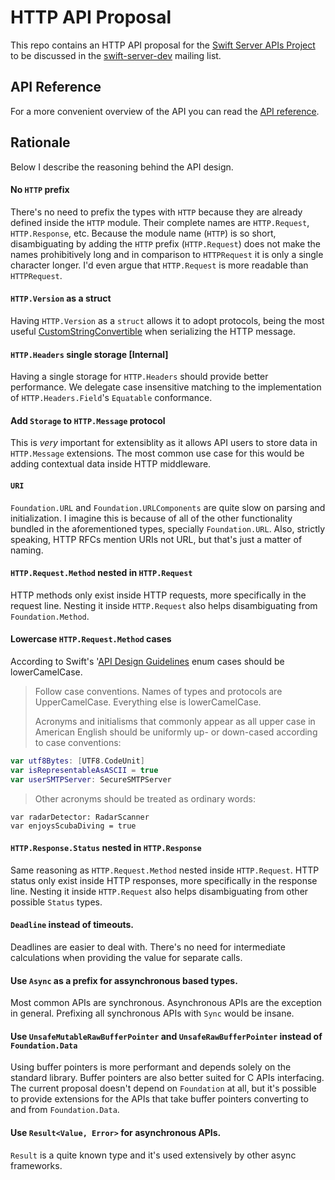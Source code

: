 # HTTP API Proposal

This repo contains an HTTP API proposal for the [Swift Server APIs Project](https://swift.org/server-apis/) to be discussed in the [swift-server-dev](https://lists.swift.org/mailman/listinfo/swift-server-dev) mailing list.

## API Reference

For a more convenient overview of the API you can read the [API reference](https://paulofaria.github.io/http-proposal/).

## Rationale

Below I describe the reasoning behind the API design.

#### No `HTTP` prefix

There's no need to prefix the types with `HTTP` because they are already defined inside the `HTTP` module. Their complete names are `HTTP.Request`, `HTTP.Response`, etc. Because the module name (`HTTP`) is so short, disambiguating by adding the `HTTP` prefix (`HTTP.Request`) does not make the names prohibitively long and in comparison to `HTTPRequest` it is only a single character longer. I'd even argue that `HTTP.Request` is more readable than `HTTPRequest`.

#### `HTTP.Version` as a struct 

Having `HTTP.Version` as a `struct` allows it to adopt protocols, being the most useful [CustomStringConvertible](https://github.com/paulofaria/http-proposal/blob/master/Sources/HTTP.swift#L31) when serializing the HTTP message.

#### `HTTP.Headers` single storage [Internal]

Having a single storage for `HTTP.Headers` should provide better performance. We delegate case insensitive matching to the implementation of `HTTP.Headers.Field`'s `Equatable` conformance.

#### Add `Storage` to `HTTP.Message` protocol

This is *very* important for extensiblity as it allows API users to store data in `HTTP.Message` extensions. The most common use case for this would be adding contextual data inside HTTP middleware.

#### `URI`

`Foundation.URL` and `Foundation.URLComponents` are quite slow on parsing and initialization. I imagine this is because of all of the other functionality bundled in the aforementioned types, specially `Foundation.URL`. Also, strictly speaking, HTTP RFCs mention URIs not URL, but that's just a matter of naming.

#### `HTTP.Request.Method` nested in `HTTP.Request`

HTTP methods only exist inside HTTP requests, more specifically in the request line. Nesting it inside `HTTP.Request` also helps disambiguating from `Foundation.Method`.

#### Lowercase `HTTP.Request.Method` cases

According to Swift's '[API Design Guidelines](https://swift.org/documentation/api-design-guidelines/) enum cases should be lowerCamelCase.

> Follow case conventions. Names of types and protocols are UpperCamelCase. Everything else is lowerCamelCase.
> 
> Acronyms and initialisms that commonly appear as all upper case in American English should be uniformly up- or down-cased according to case conventions:

```swift
var utf8Bytes: [UTF8.CodeUnit]
var isRepresentableAsASCII = true
var userSMTPServer: SecureSMTPServer
```

> Other acronyms should be treated as ordinary words:

```
var radarDetector: RadarScanner
var enjoysScubaDiving = true
```

#### `HTTP.Response.Status` nested in `HTTP.Response`

Same reasoning as `HTTP.Request.Method` nested inside `HTTP.Request`. HTTP status only exist inside HTTP responses, more specifically in the response line. Nesting it inside `HTTP.Request` also helps disambiguating from other possible `Status` types.

#### `Deadline` instead of timeouts.

Deadlines are easier to deal with. There's no need for intermediate calculations when providing the value for separate calls.

#### Use `Async` as a prefix for assynchronous based types.

Most common APIs are synchronous. Asynchronous APIs are the exception in general. Prefixing all synchronous APIs with `Sync` would be insane.

#### Use `UnsafeMutableRawBufferPointer` and `UnsafeRawBufferPointer` instead of `Foundation.Data`

Using buffer pointers is more performant and depends solely on the standard library. Buffer pointers are also better suited for C APIs interfacing. The current proposal doesn't depend on `Foundation` at all, but it's possible to provide extensions for the APIs that take buffer pointers converting to and from `Foundation.Data`.

#### Use `Result<Value, Error>` for asynchronous APIs.

`Result` is a quite known type and it's used extensively by other async frameworks.



